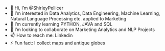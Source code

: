 - 👋 Hi, I’m @ShirleyPellicer
- 👀 I’m interested in Data Analytics, Data Engineering, Machine Learning, Natural Language Processing etc. applied to Marketing
- 🌱 I’m currently learning PYTHON, JAVA and SQL
- 💞️ I’m looking to collaborate on Marketing Analytics and NLP Projects
- 📫 How to reach me: Linkedin
- ⚡ Fun fact: I collect maps and antique globes

<!---
ShirleyPellicer/ShirleyPellicer is a ✨ special ✨ repository because its `README.md` (this file) appears on your GitHub profile.
You can click the Preview link to take a look at your changes.
--->
